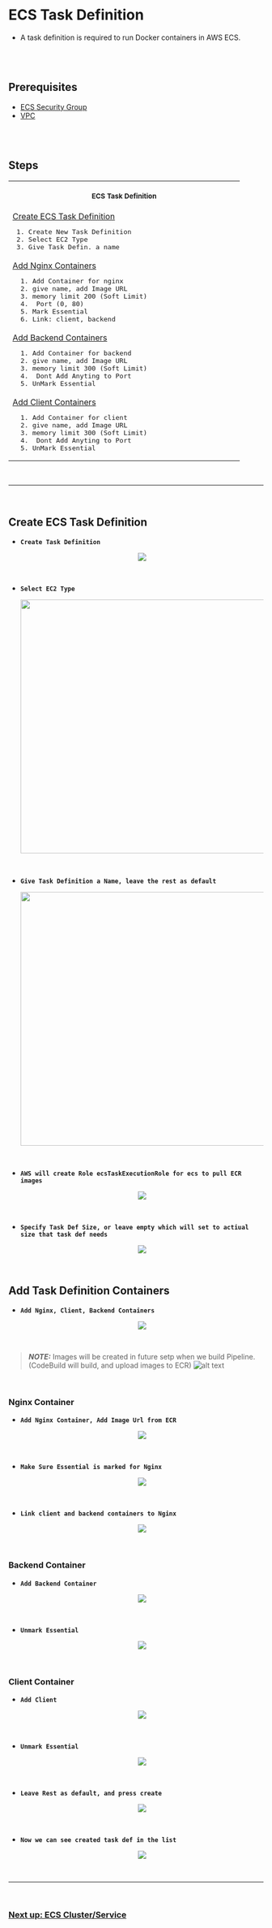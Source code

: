 # ECS Task Definition

- A task definition is required to run Docker containers in AWS ECS.

<br/>
<br/>

## Prerequisites

- [ECS Security Group](https://github.com/cyber-netics/testX/blob/main/.assets/securitygroup/securitygroup.md#security-security-groups)
- [VPC](https://github.com/cyber-netics/testX/blob/main/.assets/vpc/vpc.md#aws-vpc-virtual-private-network)

<br/>
<br/>

## Steps

<table align="center">
  <tr>
    <th align="center">
      <img width="441" height="1" />
      <p>
        <small>ECS Task Definition</small>
      </p>
    </th>
  </tr>
  <tr>
    <td>
      <a
        href="https://github.com/edo92/AWS-ECS-Hosting-Pipeline/blob/docs/ecs/ecstaskdef.md#create-ecs-task-definition"
        >Create ECS Task Definition</a
      >
      <pre> 1. Create New Task Definition  <br/> 2. Select EC2 Type <br/> 3. Give Task Defin. a name</pre>
    </td>
  </tr>
  <tr>
    <td>
      <a
        href="https://github.com/edo92/AWS-ECS-Hosting-Pipeline/blob/docs/ecs/ecstaskdef.md#nginx-container"
        >Add Nginx Containers</a
      >
      <pre>  1. Add Container for nginx <br/>  2. give name, add Image URL <br/>  3. memory limit 200 (Soft Limit)  <br/>  4.  Port (0, 80) <br/>  5. Mark Essential <br/>  6. Link: client, backend</pre>
    </td>
  </tr>
  <tr>
    <td>
      <a
        href="https://github.com/edo92/AWS-ECS-Hosting-Pipeline/blob/docs/ecs/ecstaskdef.md#backend-container"
        >Add Backend Containers</a
      >
      <pre>  1. Add Container for backend <br/>  2. give name, add Image URL <br/>  3. memory limit 300 (Soft Limit)  <br/>  4.  Dont Add Anyting to Port <br/>  5. UnMark Essential</pre>
    </td>
  </tr>
  <tr>
    <td>
      <a
        href="https://github.com/edo92/AWS-ECS-Hosting-Pipeline/blob/docs/ecs/ecstaskdef.md#client-container"
        >Add Client Containers</a
      >
      <pre>  1. Add Container for client <br/>  2. give name, add Image URL <br/>  3. memory limit 300 (Soft Limit)  <br/>  4.  Dont Add Anyting to Port <br/>  5. UnMark Essential</pre>
    </td>
  </tr>
</table>

<br/>

---

<br/>

## Create ECS Task Definition

- **`Create Task Definition`**
  <p align="center">
    <img src="https://github.com/edo92/AWS-ECS-Hosting-Pipeline/blob/docs/ecs/images/ecstaskdef/task-def-create-taskdef.png"/>
  </p>

<br/>

- **`Select EC2 Type`**
  <p align="center">
    <img src="https://github.com/edo92/AWS-ECS-Hosting-Pipeline/blob/docs/ecs/images/ecstaskdef/task-def-lunch-type-ec2.png" height="500px"/>
  </p>

<br/>

- **`Give Task Definition a Name, leave the rest as default`**
  <p align="center">
    <img src="https://github.com/edo92/AWS-ECS-Hosting-Pipeline/blob/docs/ecs/images/ecstaskdef/task-def-configuration.png" height="500px"/>
  </p>

<br/>

- **`AWS will create Role ecsTaskExecutionRole for ecs to pull ECR images`**
  <p align="center">
    <img src="https://github.com/edo92/AWS-ECS-Hosting-Pipeline/blob/docs/ecs/images/ecstaskdef/task-def-taskexecution-role.png"/>
  </p>

<br/>

- **`Specify Task Def Size, or leave empty which will set to actiual size that task def needs`**
  <p align="center">
    <img src="https://github.com/edo92/AWS-ECS-Hosting-Pipeline/blob/docs/ecs/images/ecstaskdef/task-def-task-size.png"/>
  </p>

<br/>

## Add Task Definition Containers

- **`Add Nginx, Client, Backend Containers`**
  <p align="center">
    <img src="https://github.com/edo92/AWS-ECS-Hosting-Pipeline/blob/docs/ecs/images/ecstaskdef/task-def-addcontainer.png"/>
  </p>

<br/>

> **_NOTE:_** Images will be created in future setp when we build Pipeline. (CodeBuild will build, and upload images to ECR)
> ![alt text](https://github.com/edo92/AWS-ECS-Hosting-Pipeline/blob/docs/ecs/images/ecstaskdef/task-def-images-ecr.png)

<br/>

### Nginx Container

- **`Add Nginx Container, Add Image Url from ECR`**
  <p align="center">
    <img src="https://github.com/edo92/AWS-ECS-Hosting-Pipeline/blob/docs/ecs/images/ecstaskdef/task-def-nginx-container.png"/>
  </p>

<br/>

- **`Make Sure Essential is marked for Nginx`**
  <p align="center">
    <img src="https://github.com/edo92/AWS-ECS-Hosting-Pipeline/blob/docs/ecs/images/ecstaskdef/task-def-essential-marked.png"/>
  </p>

<br/>

- **`Link client and backend containers to Nginx`**
  <p align="center">
    <img src="https://github.com/edo92/AWS-ECS-Hosting-Pipeline/blob/docs/ecs/images/ecstaskdef/task-def-nginx-linked-containers.png"/>
  </p>

<br/>

### Backend Container

- **`Add Backend Container`**
  <p align="center">
    <img src="https://github.com/edo92/AWS-ECS-Hosting-Pipeline/blob/docs/ecs/images/ecstaskdef/task-def-backend-container.png"/>
  </p>

<br/>

- **`Unmark Essential`**
  <p align="center">
    <img src="https://github.com/edo92/AWS-ECS-Hosting-Pipeline/blob/docs/ecs/images/ecstaskdef/task-def-essential-unmarked.png"/>
  </p>

<br/>

### Client Container

- **`Add Client`**
  <p align="center">
    <img src="https://github.com/edo92/AWS-ECS-Hosting-Pipeline/blob/docs/ecs/images/ecstaskdef/task-def-client-container.png"/>
  </p>

<br/>

- **`Unmark Essential`**
  <p align="center">
    <img src="https://github.com/edo92/AWS-ECS-Hosting-Pipeline/blob/docs/ecs/images/ecstaskdef/task-def-essential-unmarked.png"/>
  </p>

<br/>

- **`Leave Rest as default, and press create`**
  <p align="center">
    <img src="https://github.com/edo92/AWS-ECS-Hosting-Pipeline/blob/docs/ecs/images/ecstaskdef/task-def-rest-default.png"/>
  </p>

<br/>

- **`Now we can see created task def in the list`**
  <p align="center">
    <img src="https://github.com/edo92/AWS-ECS-Hosting-Pipeline/blob/docs/ecs/images/ecstaskdef/task-def-result.png"/>
  </p>

<br/>

---

<br/>

### [Next up: ECS Cluster/Service](https://github.com/edo92/AWS-ECS-Hosting-Pipeline/tree/docs/ecsecscluster.md)
